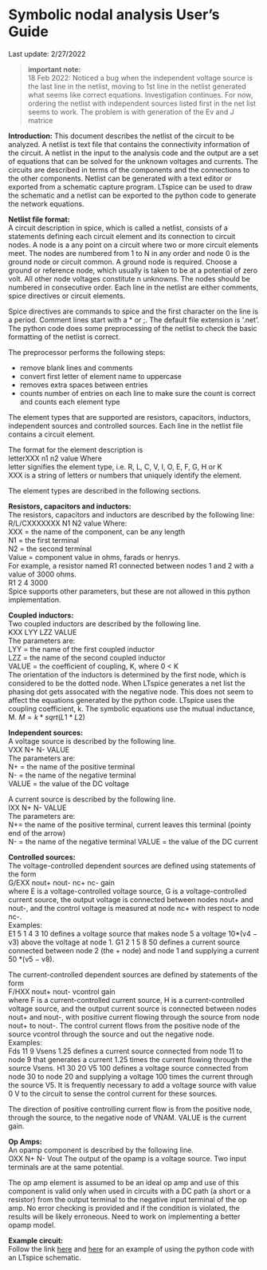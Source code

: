 # Symbolic nodal analysis User’s Guide
Last update: 2/27/2022

> **important note:**  
> 18 Feb 2022: Noticed a bug when the independent voltage source is the last line in the netlist, moving to 1st line in the netlist generated what seems like  correct equations. Investigation continues. For now, ordering the netlist with independent sources listed first in the net list seems to work. The problem is with generation of the Ev and J matrice  

**Introduction:**  This document describes the netlist of the circuit to be analyzed.  A netlist is text file that contains the connectivity information of the circuit.  A netlist in the input to the analysis code and the output are a set of equations that can be solved for the unknown voltages and currents.  The circuits are described in terms of the components and the connections to the other components.  Netlist can be generated with a text editor or exported from a schematic capture program.  LTspice can be used to draw the schematic and a netlist can be exported to the python code to generate the network equations.

**Netlist file format:**  
A circuit description in spice, which is called a netlist, consists of a statements defining each circuit element and its connection to circuit nodes.  A node is a any point on a circuit where two or more circuit elements meet.  The nodes are numbered from 1 to N in any order and node 0 is the ground node or circuit common.  A ground node is required.  Choose a ground or reference node, which usually is taken to be at a potential of zero volt. All other node voltages constitute n unknowns.  The nodes should be numbered in consecutive order.  Each line in the netlist are either comments, spice directives or circuit elements.  

Spice directives are commands to spice and the first character on the line is a period.  Comment lines start with a * or ;.  The default file extension is ‘.net’.  The python code does some preprocessing of the netlist to check the basic formatting of the netlist is correct.  

The preprocessor performs the following steps:
- remove blank lines and comments
- convert first letter of element name to uppercase
- removes extra spaces between entries
- counts number of entries on each line to make sure the count is correct and counts each element type

The element types that are supported are resistors, capacitors, inductors, independent sources and controlled sources. Each line in the netlist file contains a circuit element.

The format for the element description is  
letterXXX n1 n2 value
Where  
letter signifies the element type, i.e. R, L, C, V, I, O, E, F, G, H or K  
XXX is a string of letters or numbers that uniquely identify the element.

The element types are described in the following sections.  

**Resistors, capacitors and inductors:**  
The resistors, capacitors and inductors are described by the following line:  
R/L/CXXXXXXX N1 N2 value 
Where:  
XXX = the name of the component, can be any length  
N1 = the first terminal  
N2 = the second terminal  
Value = component value in ohms, farads or henrys.  
For example, a resistor named R1 connected between nodes 1 and 2 with a value of 3000 ohms.  
R1 2 4 3000  
Spice supports other parameters, but these are not allowed in this python implementation.

**Coupled inductors:**  
Two coupled inductors are described by the following line.  
KXX LYY LZZ VALUE  
The parameters are:  
LYY = the name of the first coupled inductor  
LZZ = the name of the second coupled inductor  
VALUE = the coefficient of coupling, K, where 0 < K  
The orientation of the inductors is determined by the first node, which is considered to be the dotted node.  When LTspice generates a net list the phasing dot gets assocated with the negative node.  This does not seem to affect the equations generated by the python code.  LTspice uses the coupling coefficient, k.  The symbolic equations use the mutual inductance, M.  $M = k*sqrt(L1*L2)$

**Independent sources:**  
A voltage source is described by the following line.  
VXX N+ N- VALUE  
The parameters are:  
N+ = the name of the positive terminal  
N- = the name of the negative terminal  
VALUE = the value of the DC voltage  

A current source is described by the following line.  
IXX N+ N- VALUE  
The parameters are:  
N+= the name of the positive terminal, current leaves this terminal (pointy end of the arrow)  
N- = the name of the negative terminal
VALUE = the value of the DC current

**Controlled sources:**  
The voltage-controlled dependent sources are defined using statements of the form  
G/EXX nout+ nout- nc+ nc- gain  
where E is a voltage-controlled voltage source, G is a voltage-controlled current source, the
output voltage is connected between nodes nout+ and nout-, and the control voltage is
measured at node nc+ with respect to node nc-.  
Examples:  
E1 5 1 4 3 10 defines a voltage source that makes node 5 a voltage 10*(v4 − v3)
above the voltage at node 1.
G1 2 1 5 8 50 defines a current source connected between node 2 (the + node)
and node 1 and supplying a current 50 *(v5 − v8).

The current-controlled dependent sources are defined by statements of the form  
F/HXX nout+ nout- vcontrol gain   
where F is a current-controlled current source, H is a current-controlled voltage source, and the output current source is connected between nodes nout+ and nout-, with positive current flowing through the source from node nout+ to nout-. The control current flows from the positive node of the source vcontrol through the source and out the negative node.  
Examples:  
Fds 11 9 Vsens 1.25 defines a current source connected from node 11 to node 9 that generates a current 1.25 times the current flowing through the source Vsens.
H1 30 20 V5 100 defines a voltage source connected from node 30 to node 20 and supplying a voltage 100 times the current through the source V5.  It is frequently necessary to add a voltage source with value 0 V to the circuit to sense the control current for these sources.

The direction of positive controlling current flow is from the positive node, through the source, to the negative node of VNAM. VALUE is the current gain. 

**Op Amps:**   
An opamp component is described by the following line.  
OXX N+ N- Vout
The output of the opamp is a voltage source. Two input terminals are at the same potential.  

The op amp element is assumed to be an ideal op amp and use of this component is valid only when used in circuits with a DC path (a short or a resistor) from the output terminal to the negative input terminal of the op amp. No error checking is provided and if the condition is violated, the results will be likely erroneous. Need to work on implementing a better opamp model.  

**Example circuit:**  
Follow the link [here](https://github.com/Tiburonboy/Node-Analysis/blob/master/Example48.pdf) and [here](https://cocalc.com/projects/715a4699-f882-4848-af86-6e5c14f24be2/files/example48.ipynb?session=default) for an example of using the python code with an LTspice schematic.  

